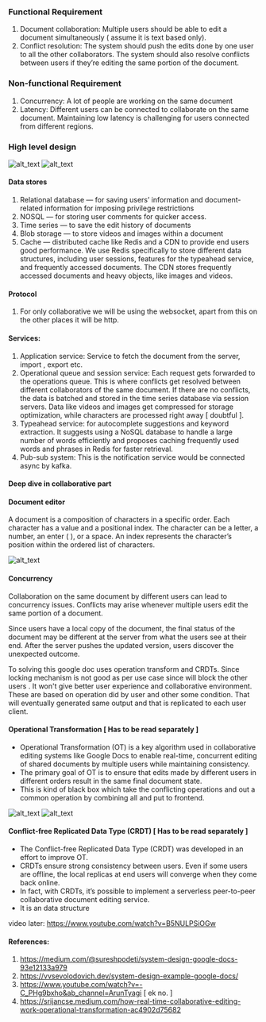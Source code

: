 ### Functional Requirement
1. Document collaboration: Multiple users should be able to edit a document simultaneously ( assume it is text based only).
2. Conflict resolution: The system should push the edits done by one user to all the other collaborators. The system should also resolve conflicts between users if they’re editing the same portion of the document.

### Non-functional Requirement
1. Concurrency: A lot of people are working on the same document 
2. Latency: Different users can be connected to collaborate on the same document. Maintaining low latency is challenging for users connected from different regions.

### High level design
![alt_text](./images/img.png)
![alt_text](./images/img_4.png)
#### Data stores
1. Relational database — for saving users’ information and document-related information for imposing privilege restrictions
2. NOSQL — for storing user comments for quicker access.
3. Time series — to save the edit history of documents
4. Blob storage — to store videos and images within a document
5. Cache — distributed cache like Redis and a CDN to provide end users good performance. We use Redis specifically to store different data structures, including user sessions, features for the typeahead service, and frequently accessed documents. The CDN stores frequently accessed documents and heavy objects, like images and videos.

#### Protocol

1. For only collaborative we will be using the websocket, apart from this on the other places it will be http.

#### Services:

1. Application service:  Service to fetch the document from the server, import , export etc. 
2. Operational queue and session service: Each request gets forwarded to the operations queue. This is where conflicts get resolved between different collaborators of the same document. If there are no conflicts, the data is batched and stored in the time series database via session servers. Data like videos and images get compressed for storage optimization, while characters are processed right away [ doubtful ].
3. Typeahead service:  for autocomplete suggestions and keyword extraction. It suggests using a NoSQL database to handle a large number of words efficiently and proposes caching frequently used words and phrases in Redis for faster retrieval.
4. Pub-sub system:  This is the notification service would be connected async by kafka.

#### Deep dive in collaborative part

#### Document editor

A document is a composition of characters in a specific order. Each character has a value and a positional index. The character can be a letter, a number, an enter (
), or a space. An index represents the character’s position within the ordered list of characters.

![alt_text](./images/img_2.png)


#### Concurrency

Collaboration on the same document by different users can lead to concurrency issues. Conflicts may arise whenever multiple users edit the same portion of a document.

Since users have a local copy of the document, the final status of the document may be different at the server from what the users see at their end. After the server pushes the updated version, users discover the unexpected outcome.

To solving this google doc uses operation transform and CRDTs. Since locking mechanism is not good as per use case since will block the other users . It won't give better user experience and collaborative environment.
These are based on operation did by user and other some condition. That will eventually generated same output and that is replicated to each user client.

#### Operational Transformation [ Has to be read separately ]

- Operational Transformation (OT) is a key algorithm used in collaborative editing systems like Google Docs to enable real-time, concurrent editing of shared documents by multiple users while maintaining consistency.
- The primary goal of OT is to ensure that edits made by different users in different orders result in the same final document state.
- This is kind of black box which take the conflicting operations and out a common operation by combining all and put to frontend.

![alt_text](./images/img_3.png)
![alt_text](./images/img_5.png)


#### Conflict-free Replicated Data Type (CRDT) [ Has to be read separately ] 

- The Conflict-free Replicated Data Type (CRDT) was developed in an effort to improve OT.
- CRDTs ensure strong consistency between users. Even if some users are offline, the local replicas at end users will converge when they come back online.
- In fact, with CRDTs, it’s possible to implement a serverless peer-to-peer collaborative document editing service.
- It is an data structure


video later: https://www.youtube.com/watch?v=B5NULPSiOGw




#### References:

1. https://medium.com/@sureshpodeti/system-design-google-docs-93e12133a979
2. https://vvsevolodovich.dev/system-design-example-google-docs/
3. https://www.youtube.com/watch?v=-C_PHg9bxho&ab_channel=ArunTyagi  [ ek no. ]
4. https://srijancse.medium.com/how-real-time-collaborative-editing-work-operational-transformation-ac4902d75682